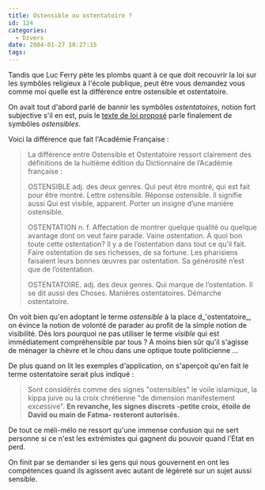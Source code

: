 ```yaml
---
title: Ostensible ou ostentatoire ?
id: 124
categories:
  - Divers
date: 2004-01-27 10:27:15
tags:
---
```


Tandis que Luc Ferry pète les plombs quant à ce que doit recouvrir la loi sur les symbôles religieux à l'école publique, peut être vous demandez vous comme moi quelle est la différence entre ostensible et ostentatoire.

On avait tout d'abord parlé de bannir les symbôles _ostentatoires_, notion fort subjective s'il en est, puis le [texte de loi proposé](http://fr.news.yahoo.com/040126/5/3lzqh.html "Les principaux points du projet de loi sur la laïcité") parle finalement de symbôles _ostensibles_.

Voici la différence que fait l'Académie Française :
 > La différence entre Ostensible et Ostentatoire ressort clairement des définitions de la huitième édition du Dictionnaire de l&#8217;Académie française :
> 
>  OSTENSIBLE adj. des deux genres. Qui peut être montré, qui est fait pour être montré. Lettre ostensible. Réponse ostensible. Il signifie aussi Qui est visible, apparent. Porter un insigne d&#8217;une manière ostensible.
> 
>  OSTENTATION n. f. Affectation de montrer quelque qualité ou quelque avantage dont on veut faire parade. Vaine ostentation. À quoi bon toute cette ostentation? Il y a de l&#8217;ostentation dans tout ce qu&#8217;il fait. Faire ostentation de ses richesses, de sa fortune. Les pharisiens faisaient leurs bonnes &#339;uvres par ostentation. Sa générosité n&#8217;est que de l&#8217;ostentation.
> 
>  OSTENTATOIRE. adj. des deux genres. Qui marque de l&#8217;ostentation. Il se dit aussi des Choses. Manières ostentatoires. Démarche ostentatoire. 

On voit bien qu'en adoptant le terme _ostensible_ à la place d_'ostentatoire_, on évince la notion de volonté de parader au profit de la simple notion de visibilité. Dès lors pourquoi ne pas utiliser le terme _visible_ qui est immédiatement compréhensible par tous ? A moins bien sûr qu'il s'agisse de ménager la chèvre et le chou dans une optique toute politicienne ...

De plus quand on lit les exemples d'application, on s'aperçoit qu'en fait le terme ostentatoire serait plus indiqué :
 > Sont considérés comme des signes "ostensibles" le voile islamique, la kippa juive ou la croix chrétienne "de dimension manifestement excessive". **En revanche, les signes discrets -petite croix, étoile de David ou main de Fatma- resteront autorisés.** 

De tout ce méli-mélo ne ressort qu'une immense confusion qui ne sert personne si ce n'est les extrémistes qui gagnent du pouvoir quand l'Etat en perd.

On finit par se demander si les gens qui nous gouvernent en ont les compétences quand ils agissent avec autant de légèreté sur un sujet aussi sensible.